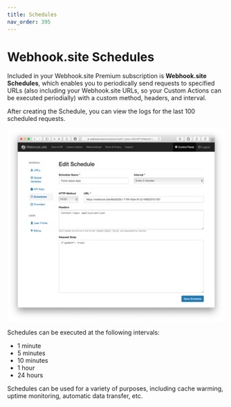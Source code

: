 ```yaml
---
title: Schedules
nav_order: 395
---
```


# Webhook.site Schedules

Included in your Webhook.site Premium subscription is **Webhook.site Schedules**, which enables you to periodically send requests to specified URLs (also including your Webhook.site URLs, so your Custom Actions can be executed periodially) with a custom method, headers, and interval.

After creating the Schedule, you can view the logs for the last 100 scheduled requests.

![Schedules editor](/schedules-editor.png)

Schedules can be executed at the following intervals:

* 1 minute
* 5 minutes
* 10 minutes
* 1 hour
* 24 hours

Schedules can be used for a variety of purposes, including cache warming, uptime monitoring, automatic data transfer, etc.
